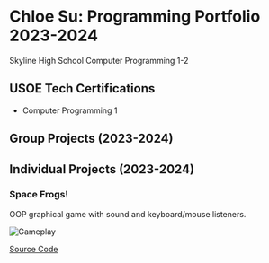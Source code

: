 # Chloe Su: Programming Portfolio 2023-2024
Skyline High School Computer Programming 1-2


## USOE Tech Certifications
* Computer Programming 1


## Group Projects (2023-2024)


## Individual Projects (2023-2024)


### Space Frogs!
OOP graphical game with sound and keyboard/mouse listeners.

![Gameplay](https://github.com/akiaxin/programming/blob/main/images/SF1.png)

[Source Code]()
